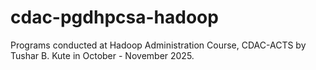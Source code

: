 # cdac-pgdhpcsa-hadoop
Programs conducted at Hadoop Administration Course, CDAC-ACTS by Tushar B. Kute in October - November 2025.
